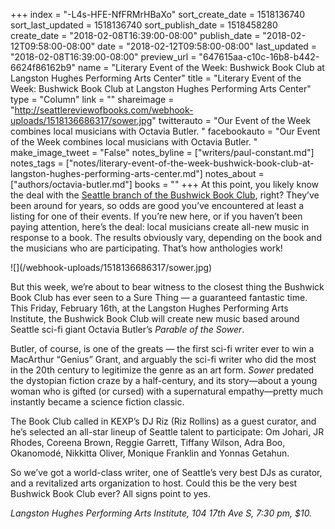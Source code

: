 +++
index = "-L4s-HFE-NfFRMrHBaXo"
sort_create_date = 1518136740
sort_last_updated = 1518136740
sort_publish_date = 1518458280
create_date = "2018-02-08T16:39:00-08:00"
publish_date = "2018-02-12T09:58:00-08:00"
date = "2018-02-12T09:58:00-08:00"
last_updated = "2018-02-08T16:39:00-08:00"
preview_url = "647615aa-c10c-16b8-b442-6624f86162b9"
name = "Literary Event of the Week: Bushwick Book Club at Langston Hughes Performing Arts Center"
title = "Literary Event of the Week: Bushwick Book Club at Langston Hughes Performing Arts Center"
type = "Column"
link = ""
shareimage = "http://seattlereviewofbooks.com/webhook-uploads/1518136686317/sower.jpg"
twitterauto = "Our Event of the Week combines local musicians with Octavia Butler. "
facebookauto = "Our Event of the Week combines local musicians with Octavia Butler. "
make_image_tweet = "False"
notes_byline = ["writers/paul-constant.md"]
notes_tags = ["notes/literary-event-of-the-week-bushwick-book-club-at-langston-hughes-performing-arts-center.md"]
notes_about = ["authors/octavia-butler.md"]
books = ""
+++
At this point, you likely know the deal with the [Seattle branch of the Bushwick Book Club](http://thebushwickbookclubseattle.com/), right? They’ve been around for years, so odds are good you’ve encountered at least a listing for one of their events. If you’re new here, or if you haven’t been paying attention, here’s the deal: local musicians create all-new music in response to a book. The results obviously vary, depending on the book and the musicians who are participating. That’s how anthologies work! 

<p class="image-left">![](/webhook-uploads/1518136686317/sower.jpg)</p>

But this week, we’re about to bear witness to the closest thing the Bushwick Book Club has ever seen to a Sure Thing — a guaranteed fantastic time. This Friday, February 16th, at the Langston Hughes Performing Arts Institute, the Bushwick Book Club will create new music based around Seattle sci-fi giant Octavia Butler’s *Parable of the Sower*.

Butler, of course, is one of the greats — the first sci-fi writer ever to win a MacArthur “Genius” Grant, and arguably the sci-fi writer who did the most in the 20th century to legitimize the genre as an art form. *Sower* predated the dystopian fiction craze by a half-century, and its story—about a young woman who is gifted (or cursed) with a supernatural empathy—pretty much instantly became a science fiction classic. 
 
The Book Club called in KEXP’s DJ Riz (Riz Rollins) as a guest curator, and he’s selected an all-star lineup of Seattle talent to participate: Om Johari, JR Rhodes, Coreena Brown, Reggie Garrett, Tiffany Wilson, Adra Boo, Okanomodé, Nikkitta Oliver, Monique Franklin and Yonnas Getahun. 

So we’ve got a world-class writer, one of Seattle’s very best DJs as curator, and a revitalized arts organization to host. Could this be the very best Bushwick Book Club ever? All signs point to yes.

*Langston Hughes Performing Arts Institute, 104 17th Ave S, 7:30 pm, $10.* 
